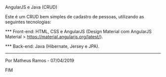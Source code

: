 AngularJS e Java (CRUD)

Este é um CRUD bem simples de cadastro de pessoas, utilizando as seguintes tecnologias:

*** Front-end: HTML, CSS e AngularJS (Design Material com AngularJS Material > https://material.angularjs.org/latest/).

*** Back-end: Java (Hibernate, Jersey e JPA).

-----

Por Matheus Ramos - 07/04/2019

FIM

